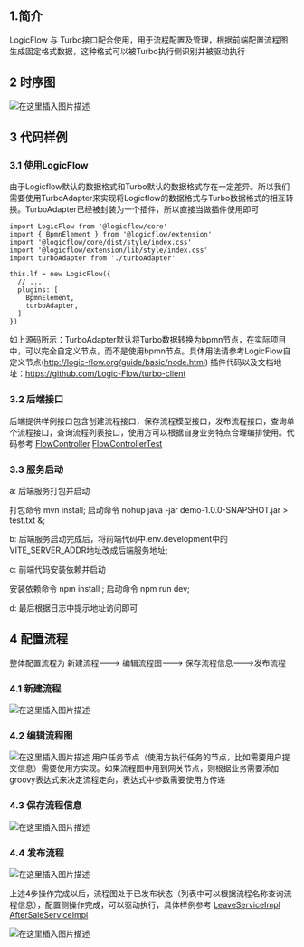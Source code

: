 
## 1.简介
LogicFlow 与 Turbo接口配合使用，用于流程配置及管理，根据前端配置流程图生成固定格式数据，这种格式可以被Turbo执行侧识别并被驱动执行


## 2 时序图
![在这里插入图片描述](http://img-ys011.didistatic.com/static/didi_opensource/do1_n9zjMcJLM5XPxXv8Hu69?x-oss-process=image/watermark,type_ZmFuZ3poZW5naGVpdGk,shadow_10,text_aHR0cHM6Ly9saWRvbmcxNjY1LmJsb2cuY3Nkbi5uZXQ=,size_16,color_FFFFFF,t_70)
## 3 代码样例

### 3.1 使用LogicFlow
由于Logicflow默认的数据格式和Turbo默认的数据格式存在一定差异。所以我们需要使用TurboAdapter来实现将Logicflow的数据格式与Turbo数据格式的相互转换。TurboAdapter已经被封装为一个插件，所以直接当做插件使用即可

```
import LogicFlow from '@logicflow/core'
import { BpmnElement } from '@logicflow/extension'
import '@logicflow/core/dist/style/index.css'
import '@logicflow/extension/lib/style/index.css'
import turboAdapter from './turboAdapter'

this.lf = new LogicFlow({
  // ...
  plugins: [
    BpmnElement,
    turboAdapter,
  ]
})

```
如上源码所示：TurboAdapter默认将Turbo数据转换为bpmn节点，在实际项目中，可以完全自定义节点，而不是使用bpmn节点。具体用法请参考LogicFlow自定义节点(http://logic-flow.org/guide/basic/node.html)
插件代码以及文档地址：https://github.com/Logic-Flow/turbo-client

### 3.2 后端接口
后端提供样例接口包含创建流程接口，保存流程模型接口，发布流程接口，查询单个流程接口，查询流程列表接口，使用方可以根据自身业务特点合理编排使用。代码参考 
[FlowController](../demo/src/main/java/com/didiglobal/turbo/demo/controller/FlowController.java) 
[FlowControllerTest](../demo/src/main/test/java/com/didiglobal/turbo/demo/FlowControllerTest.java)

### 3.3 服务启动

a: 后端服务打包并启动

打包命令  mvn install;
启动命令  nohup java -jar demo-1.0.0-SNAPSHOT.jar > test.txt &;

b: 后端服务启动完成后，将前端代码中.env.development中的VITE_SERVER_ADDR地址改成后端服务地址;

c: 前端代码安装依赖并启动

安装依赖命令 npm install ;
启动命令 npm run dev;

d: 最后根据日志中提示地址访问即可



## 4 配置流程
整体配置流程为  新建流程---> 编辑流程图---> 保存流程信息--->发布流程

### 4.1 新建流程
![在这里插入图片描述](http://img-ys011.didistatic.com/static/didi_opensource/do1_EbjKEbWviwQsVceVatrP?x-oss-process=image/watermark,type_ZmFuZ3poZW5naGVpdGk,shadow_10,text_aHR0cHM6Ly9saWRvbmcxNjY1LmJsb2cuY3Nkbi5uZXQ=,size_16,color_FFFFFF,t_70)

### 4.2 编辑流程图
![在这里插入图片描述](http://img-ys011.didistatic.com/static/didi_opensource/do1_DCMEWFfvHV8rX2mKP8mV?x-oss-process=image/watermark,type_ZmFuZ3poZW5naGVpdGk,shadow_10,text_aHR0cHM6Ly9saWRvbmcxNjY1LmJsb2cuY3Nkbi5uZXQ=,size_16,color_FFFFFF,t_70)
用户任务节点（使用方执行任务的节点，比如需要用户提交信息）需要使用方实现。如果流程图中用到网关节点，则根据业务需要添加groovy表达式来决定流程走向，表达式中参数需要使用方传递

### 4.3 保存流程信息
![在这里插入图片描述](http://img-ys011.didistatic.com/static/didi_opensource/do1_W25efwUYGlFRwEJ6EQdb?x-oss-process=image/watermark,type_ZmFuZ3poZW5naGVpdGk,shadow_10,text_aHR0cHM6Ly9saWRvbmcxNjY1LmJsb2cuY3Nkbi5uZXQ=,size_16,color_FFFFFF,t_70)

### 4.4 发布流程
![在这里插入图片描述](http://img-ys011.didistatic.com/static/didi_opensource/do1_pgrJUKQu93n4MjVjZMT1?x-oss-process=image/watermark,type_ZmFuZ3poZW5naGVpdGk,shadow_10,text_aHR0cHM6Ly9saWRvbmcxNjY1LmJsb2cuY3Nkbi5uZXQ=,size_16,color_FFFFFF,t_70)


上述4步操作完成以后，流程图处于已发布状态（列表中可以根据流程名称查询流程信息），配置侧操作完成，可以驱动执行，具体样例参考
[LeaveServiceImpl](../demo/src/main/java/com/didiglobal/turbo/demo/service/LeaveServiceImpl.java)
[AfterSaleServiceImpl](../demo/src/main/java/com/didiglobal/turbo/demo/service/AfterSaleServiceImpl.java)


![在这里插入图片描述](http://img-ys011.didistatic.com/static/didi_opensource/do1_DebAsQlNb4nLbeSaM7kj?x-oss-process=image/watermark,type_ZmFuZ3poZW5naGVpdGk,shadow_10,text_aHR0cHM6Ly9saWRvbmcxNjY1LmJsb2cuY3Nkbi5uZXQ=,size_16,color_FFFFFF,t_70)

